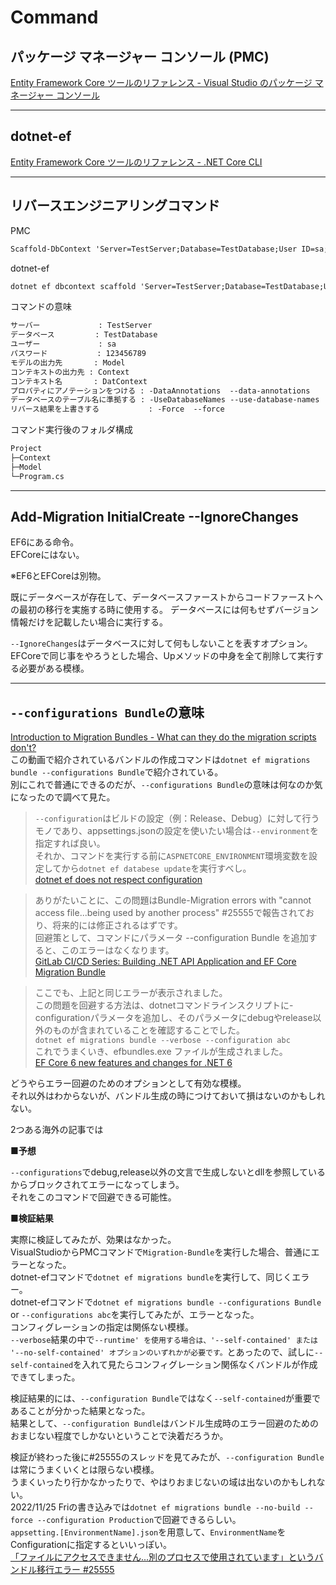 # Command

## パッケージ マネージャー コンソール (PMC)

[Entity Framework Core ツールのリファレンス - Visual Studio のパッケージ マネージャー コンソール](https://learn.microsoft.com/ja-jp/ef/core/cli/powershell)  

---

## dotnet-ef

[Entity Framework Core ツールのリファレンス - .NET Core CLI](https://learn.microsoft.com/ja-jp/ef/core/cli/dotnet)  

---

## リバースエンジニアリングコマンド

PMC

``` txt
Scaffold-DbContext 'Server=TestServer;Database=TestDatabase;User ID=sa;Password=123456789' Microsoft.EntityFrameworkCore.SqlServer -OutputDir Model -ContextDir Context -Context DatContext -DataAnnotations -UseDatabaseNames -Force
```

dotnet-ef

``` txt
dotnet ef dbcontext scaffold 'Server=TestServer;Database=TestDatabase;User ID=sa;Password=123456789' Microsoft.EntityFrameworkCore.SqlServer -o Entity --context-dir Context --context DatContext --data-annotations --use-database-names --no-onconfiguring --force
```

コマンドの意味

``` txt
サーバー             : TestServer
データベース         : TestDatabase
ユーザー             : sa
パスワード           : 123456789
モデルの出力先       : Model
コンテキストの出力先 : Context
コンテキスト名       : DatContext
プロパティにアノテーションをつける : -DataAnnotations  --data-annotations
データベースのテーブル名に準拠する : -UseDatabaseNames --use-database-names
リバース結果を上書きする           : -Force  --force
```

コマンド実行後のフォルダ構成

``` txt
Project
├─Context
├─Model
└─Program.cs
```

---

## Add-Migration InitialCreate --IgnoreChanges

EF6にある命令。  
EFCoreにはない。  

※EF6とEFCoreは別物。  

既にデータベースが存在して、データベースファーストからコードファーストへの最初の移行を実施する時に使用する。
データベースには何もせずバージョン情報だけを記載したい場合に実行する。  

`--IgnoreChanges`はデータベースに対して何もしないことを表すオプション。  
EFCoreで同じ事をやろうとした場合、Upメソッドの中身を全て削除して実行する必要がある模様。  

---

## `--configurations Bundle`の意味

[Introduction to Migration Bundles - What can they do the migration scripts don't?](https://www.youtube.com/watch?v=mBxSONeKbPk)  
この動画で紹介されているバンドルの作成コマンドは`dotnet ef migrations bundle --configurations Bundle`で紹介されている。  
別にこれで普通にできるのだが、`--configurations Bundle`の意味は何なのか気になったので調べて見た。  

>`--configuration`はビルドの設定（例：Release、Debug）に対して行うモノであり、appsettings.jsonの設定を使いたい場合は`--environment`を指定すれば良い。  
それか、コマンドを実行する前に`ASPNETCORE_ENVIRONMENT`環境変数を設定してから`dotnet ef databese update`を実行すべし。  
[dotnet ef does not respect configuration](https://stackoverflow.com/questions/52665058/dotnet-ef-does-not-respect-configuration)  

<!--  -->
>ありがたいことに、この問題はBundle-Migration errors with "cannot access file...being used by another process" #25555で報告されており、将来的には修正されるはずです。  
回避策として、コマンドにパラメータ --configuration Bundle を追加すると、このエラーはなくなります。  
[GitLab CI/CD Series: Building .NET API Application and EF Core Migration Bundle](https://maciejz.dev/gitlab-ci-cd-series-building-net-api-application-and-ef-core-migration-bundle/)  

<!--  -->
>ここでも、上記と同じエラーが表示されました。  
この問題を回避する方法は、dotnetコマンドラインスクリプトに-configurationパラメータを追加し、そのパラメータにdebugやrelease以外のものが含まれていることを確認することでした。  
`dotnet ef migrations bundle --verbose --configuration abc`  
これでうまくいき、efbundles.exe ファイルが生成されました。  
[EF Core 6 new features and changes for .NET 6](https://www.roundthecode.com/dotnet/entity-framework/ef-core-6-new-features-and-changes-for-net-6)  

どうやらエラー回避のためのオプションとして有効な模様。  
それ以外はわからないが、バンドル生成の時につけておいて損はないのかもしれない。  

2つある海外の記事では

■**予想**  

`--configurations`でdebug,release以外の文言で生成しないとdllを参照しているからブロックされてエラーになってしまう。  
それをこのコマンドで回避できる可能性。  

■**検証結果**  

実際に検証してみたが、効果はなかった。  
VisualStudioからPMCコマンドで`Migration-Bundle`を実行した場合、普通にエラーとなった。  
dotnet-efコマンドで`dotnet ef migrations bundle`を実行して、同じくエラー。  
dotnet-efコマンドで`dotnet ef migrations bundle --configurations Bundle` or `--configurations abc`を実行してみたが、エラーとなった。  
コンフィグレーションの指定は関係ない模様。  
`--verbose`結果の中で`--runtime' を使用する場合は、'--self-contained' または '--no-self-contained' オプションのいずれかが必要です。`とあったので、試しに`--self-contained`を入れて見たらコンフィグレーション関係なくバンドルが作成できてしまった。  

検証結果的には、`--configuration Bundle`ではなく`--self-contained`が重要であることが分かった結果となった。  
結果として、`--configuration Bundle`はバンドル生成時のエラー回避のためのおまじない程度でしかないということで決着だろうか。  

検証が終わった後に#25555のスレッドを見てみたが、`--configuration Bundle`は常にうまくいくとは限らない模様。  
うまくいったり行かなかったりで、やはりおまじないの域は出ないのかもしれない。  
2022/11/25 Friの書き込みでは`dotnet ef migrations bundle --no-build --force --configuration Production`で回避できるらしい。  
`appsetting.[EnvironmentName].json`を用意して、`EnvironmentName`をConfigurationに指定するといいっぽい。  
[「ファイルにアクセスできません...別のプロセスで使用されています」というバンドル移行エラー #25555](https://github.com/dotnet/efcore/issues/25555)  

